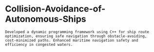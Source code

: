 # Collision-Avoidance-of-Autonomous-Ships
    Developed a dynamic programming framework using C++ for ship route optimization, ensuring safe navigation through obstacle-avoiding, cost-minimized paths. Enhanced maritime navigation safety and efficiency in congested waters.
